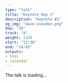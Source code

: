 ```yaml
---
type: "talk"
title: "Keynote Day 1"
description: "Keynote #1"
og_img: "dave-snowden.png"
day: "26"
track: "A"
weight: 1330
start: "13:30"
end: "14:05"
outputs:
- html
- calendar
---
```


The talk is loading...